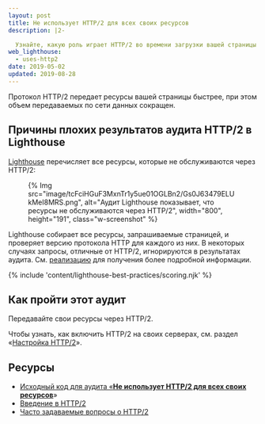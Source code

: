 ```yaml
---
layout: post
title: Не использует HTTP/2 для всех своих ресурсов
description: |2-

  Узнайте, какую роль играет HTTP/2 во времени загрузки вашей страницы и как включить HTTP/2 на вашем сервере.
web_lighthouse:
  - uses-http2
date: 2019-05-02
updated: 2019-08-28
---
```


Протокол HTTP/2 передает ресурсы вашей страницы быстрее, при этом объем передаваемых по сети данных сокращен.

## Причины плохих результатов аудита HTTP/2 в Lighthouse

[Lighthouse](https://developers.google.com/web/tools/lighthouse/) перечисляет все ресурсы, которые не обслуживаются через HTTP/2:

<figure class="w-figure">{% Img src="image/tcFciHGuF3MxnTr1y5ue01OGLBn2/Gs0J63479ELUkMeI8MRS.png", alt="Аудит Lighthouse показывает, что ресурсы не обслуживаются через HTTP/2", width="800", height="191", class="w-screenshot" %}</figure>

Lighthouse собирает все ресурсы, запрашиваемые страницей, и проверяет версию протокола HTTP для каждого из них. В некоторых случаях запросы, отличные от HTTP/2, игнорируются в результатах аудита. См. [реализацию](https://github.com/GoogleChrome/lighthouse/blob/9fad007174f240982546887a7e97f452e0eeb1d1/lighthouse-core/audits/dobetterweb/uses-http2.js#L138) для получения более подробной информации.

{% include 'content/lighthouse-best-practices/scoring.njk' %}

## Как пройти этот аудит

Передавайте свои ресурсы через HTTP/2.

Чтобы узнать, как включить HTTP/2 на своих серверах, см. раздел «[Настройка HTTP/2](https://dassur.ma/things/h2setup/)».

## Ресурсы

- [Исходный код для аудита «**Не использует HTTP/2 для всех своих ресурсов**](https://github.com/GoogleChrome/lighthouse/blob/master/lighthouse-core/audits/dobetterweb/uses-http2.js)»
- [Введение в HTTP/2](https://developers.google.com/web/fundamentals/performance/http2/)
- [Часто задаваемые вопросы о HTTP/2](https://http2.github.io/faq/)
